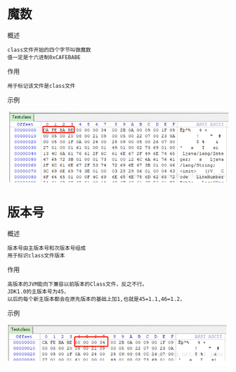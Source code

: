 # 魔数

概述

    class文件开始的四个字节叫做魔数
    值一定是十六进制0xCAFEBABE
    
作用

    用于标记该文件是class文件

示例

![](https://github.com/RodJohn/JVM/blob/master/img/MagicNumber.png)


# 版本号

概述

    版本号由主版本号和次版本号组成
    用于标识class文件版本  

	

作用

    高版本的JVM能向下兼容以前版本的Class文件，反之不行。
    JDK1.0的主版本号为45，
    以后的每个新主版本都会在原先版本的基础上加1,也就是45=1.1,46=1.2，


示例

![](https://github.com/RodJohn/JVM/blob/master/img/VersionNumber.png)
